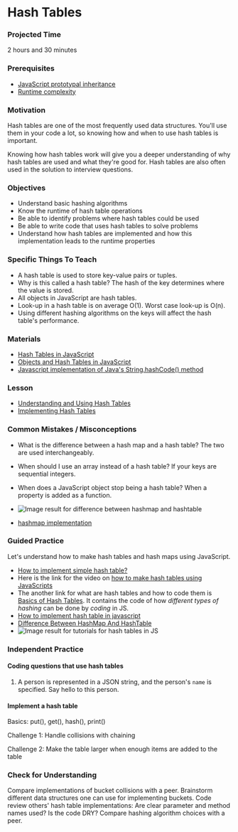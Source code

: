 # Hash Tables

### Projected Time
2 hours and 30 minutes

### Prerequisites
- [JavaScript prototypal inheritance](/javascript)
- [Runtime complexity](/runtime-complexity/runtime-complexity.md)

### Motivation
Hash tables are one of the most frequently used data structures. You'll use them in your code a lot, so knowing how and when to use hash tables is important.

Knowing how hash tables work will give you a deeper understanding of why hash tables are used and what they're good for. Hash tables are also often used in the solution to interview questions.

### Objectives
- Understand basic hashing algorithms
- Know the runtime of hash table operations
- Be able to identify problems where hash tables could be used
- Be able to write code that uses hash tables to solve problems
- Understand how hash tables are implemented and how this implementation leads to the runtime properties

### Specific Things To Teach
- A hash table is used to store key-value pairs or tuples.
- Why is this called a hash table? The hash of the key determines where the value is stored.
- All objects in JavaScript are hash tables.
- Look-up in a hash table is on average O(1). Worst case look-up is O(n).
- Using different hashing algorithms on the keys will affect the hash table's performance.

### Materials

- [Hash Tables in JavaScript](http://www.mojavelinux.com/articles/javascript_hashes.html)
- [Objects and Hash Tables in JavaScript](https://codeburst.io/objects-and-hash-tables-in-javascript-a472ad1940d9)
- [Javascript implementation of Java's String.hashCode() method](http://werxltd.com/wp/2010/05/13/javascript-implementation-of-javas-string-hashcode-method/)

### Lesson

- [Understanding and Using Hash Tables](https://docs.google.com/presentation/d/1V9liCnncXJDXZ0CK_MbXfFrWz6cwGucTYdIkHdkJ9_8/edit#slide=id.p)
- [Implementing Hash Tables](https://docs.google.com/presentation/d/1-zCx1fc5cUP6rklL-CrYzmO8ibcXztsOZxJUv3Fpd-s/edit#slide=id.g2f6e14aaa5_0_0)

### Common Mistakes / Misconceptions

- What is the difference between a hash map and a hash table? The two are used interchangeably.

- When should I use an array instead of a hash table? If your keys are sequential integers.

- When does a JavaScript object stop being a hash table? When a property is added as a function.

- ![Image result for difference between hashmap and hashtable](https://cdncontribute.geeksforgeeks.org/wp-content/uploads/hashsetVshashmap.png)
- [hashmap implementation](<https://gist.github.com/dtx/3791420>)

### Guided Practice

Let's understand how to make hash tables and hash maps using JavaScript.

- [How to implement simple hash table?](https://medium.freecodecamp.org/how-to-implement-a-simple-hash-table-in-javascript-cb3b9c1f2997)
- Here is the link for the video on [how to make hash tables using JavaScripts](<https://www.youtube.com/watch?v=VundFD_ccgE>)  
- The another link for what are hash tables and how to code them is [Basics of Hash Tables](<https://www.hackerearth.com/practice/data-structures/hash-tables/basics-of-hash-tables/tutorial/>). It contains the code of how *different types of hashing* can be done by *coding* in JS.
- [How to implement hash table in javascript](<https://reactgo.com/hashtable-javascript/>)
- [Difference Between HashMap And HashTable](<https://javahungry.blogspot.com/2014/03/hashmap-vs-hashtable-difference-with-example-java-interview-questions.html>)
- ![Image result for tutorials for hash tables in JS](https://www.guru99.com/images/c-sharp-net/052616_1306_CCollection13.png)

  



### Independent Practice

#### Coding questions that use hash tables
1. A person is represented in a JSON string, and the person's `name` is specified. Say hello to this person.

#### Implement a hash table
Basics: put(), get(), hash(), print()

Challenge 1: Handle collisions with chaining

Challenge 2: Make the table larger when enough items are added to the table

### Check for Understanding

Compare implementations of bucket collisions with a peer. Brainstorm different data structures one can use for implementing buckets. Code review others' hash table implementations: Are clear parameter and method names used? Is the code DRY? Compare hashing algorithm choices with a peer.